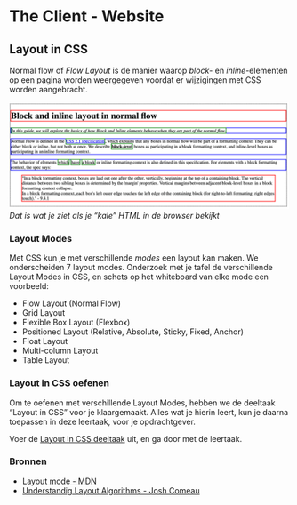 # The Client - Website

## Layout in CSS

Normal flow of _Flow Layout_ is de manier waarop _block_- en _inline_-elementen
op een pagina worden weergegeven voordat er wijzigingen met CSS worden
aangebracht. 

![Block and inline layout in normal flow](flow-layout.png)
*Dat is wat je ziet als je “kale” HTML in de browser bekijkt*

### Layout Modes

Met CSS kun je met verschillende *modes* een layout kan maken. We onderscheiden 7 layout modes. Onderzoek met je tafel de verschillende Layout Modes in CSS, en schets op het whiteboard van elke mode een voorbeeld:

- Flow Layout (Normal Flow)
- Grid Layout
- Flexible Box Layout (Flexbox)
- Positioned Layout (Relative, Absolute, Sticky, Fixed, Anchor)
- Float Layout
- Multi-column Layout
- Table Layout

### Layout in CSS oefenen

Om te oefenen met verschillende Layout Modes, hebben we de deeltaak “Layout in CSS”
voor je klaargemaakt. Alles wat je hierin leert, kun je daarna toepassen in deze
leertaak, voor je opdrachtgever.

Voer de [Layout in CSS deeltaak](https://github.com/fdnd-task/layout-in-css) uit,
en ga door met de leertaak.


### Bronnen

- [Layout mode - MDN](https://developer.mozilla.org/en-US/docs/Web/CSS/Layout_mode)
- [Understandig Layout Algorithms - Josh Comeau](https://www.joshwcomeau.com/css/understanding-layout-algorithms/)